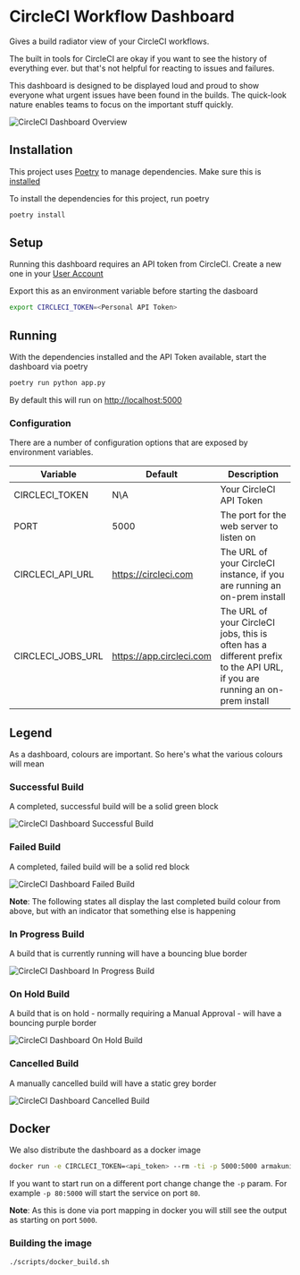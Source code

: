 # CircleCI Workflow Dashboard

Gives a build radiator view of your CircleCI workflows.

The built in tools for CircleCI are okay if you want to see the history of everything ever. but that's not helpful for reacting to issues and failures.

This dashboard is designed to be displayed loud and proud to show everyone what urgent issues have been found in the builds. The quick-look nature enables teams to focus on the important stuff quickly.

![CircleCI Dashboard Overview](docs/imgs/overview.png)

## Installation

This project uses [Poetry](https://python-poetry.org/) to manage dependencies. Make sure this is [installed](https://python-poetry.org/docs/#installation)

To install the dependencies for this project, run poetry

```bash
poetry install
```

## Setup

Running this dashboard requires an API token from CircleCI. Create a new one in your [User Account](https://circleci.com/account/api)

Export this as an environment variable before starting the dasboard

```bash
export CIRCLECI_TOKEN=<Personal API Token>
```

## Running

With the dependencies installed and the API Token available, start the dashboard via poetry

```bash
poetry run python app.py
```

By default this will run on <http://localhost:5000>

### Configuration

There are a number of configuration options that are exposed by environment variables.

| Variable          | Default                    | Description                                                                                                               |
|-------------------|----------------------------|---------------------------------------------------------------------------------------------------------------------------|
| CIRCLECI_TOKEN    | N\A                        | Your CircleCI API Token                                                                                                   |
| PORT              | 5000                       | The port for the web server to listen on                                                                                  |
| CIRCLECI_API_URL  | <https://circleci.com>     | The URL of your CircleCI instance, if you are running an on-prem install                                                  |
| CIRCLECI_JOBS_URL | <https://app.circleci.com> | The URL of your CircleCI jobs, this is often has a different prefix to the API URL, if you are running an on-prem install |

## Legend

As a dashboard, colours are important. So here's what the various colours will mean

### Successful Build

A completed, successful build will be a solid green block

![CircleCI Dashboard Successful Build](docs/imgs/success.png)

### Failed Build

A completed, failed build will be a solid red block

![CircleCI Dashboard Failed Build](docs/imgs/failure.png)

**Note**: The following states all display the last completed build colour from above, but with an indicator that something else is happening

### In Progress Build

A build that is currently running will have a bouncing blue border

![CircleCI Dashboard In Progress Build](docs/imgs/building.png)

### On Hold Build

A build that is on hold - normally requiring a Manual Approval - will have a bouncing purple border

![CircleCI Dashboard On Hold Build](docs/imgs/on_hold.png)

### Cancelled Build

A manually cancelled build will have a static grey border

![CircleCI Dashboard Cancelled Build](docs/imgs/cancelled.png)

## Docker

We also distribute the dashboard as a docker image

```bash
docker run -e CIRCLECI_TOKEN=<api_token> --rm -ti -p 5000:5000 armakuni/circleci-workflow-dashboard
```

If you want to start run on a different port change change the `-p` param. For example `-p 80:5000` will start the service on port `80`.

**Note**: As this is done via port mapping in docker you will still see the output as starting on port `5000`.

### Building the image

```bash
./scripts/docker_build.sh
```
